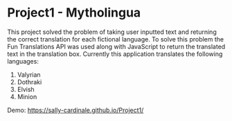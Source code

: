 # Project1 - Mytholingua

This project solved the problem of taking user inputted text and returning the correct translation for each fictional language. To solve this problem the Fun Translations API was used along with JavaScript to return the translated text in the translation box. Currently this application translates the following languages:

1. Valyrian
2. Dothraki
3. Elvish
4. Minion


Demo: https://sally-cardinale.github.io/Project1/
